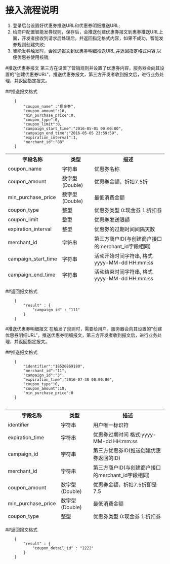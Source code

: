 
# 接入流程说明 
 1. 登录后台设置好优惠券推送URL和优惠券明细推送URL;
 2. 给商户配置智能发券规则，保存后，会推送创建优惠券报文到惠券推送URL上面，开发者接收到请求后处理后，并返回指定格式内容，如果不成功，智能发券规则创建失败;
 3. 智能发券触发时，会推送报文到优惠券明细推送URL,并返回指定格式内容,以便优惠券使用核销;
 
#推送优惠券报文
第三方在设置了营销规则并设置了优惠券内容，服务器会向其设置的"创建优惠券URL"，推送优惠券报文，第三方开发者收到报文后，进行业务处理，并返回指定报文。

##推送报文格式
```
	{
		"coupon_name" :"现金券",
		"coupon_amount":10,
		"min_purchase_price":0,
		"coupon_type":0,
		"coupon_limit":0,
		"campaign_start_time":"2016-05-01 00:00:00",
		"campaign_end_time":"2016-05-05 23:59:59",
		"expiration_interval":1,
		"merchant_id":"88"
	}
```
<table data-tablesaw-sortable>
    <thead>
        <tr>
            <th data-tablesaw-sortable-col data-tablesaw-sortable-default-col>字段名称</th>
            <th data-tablesaw-sortable-col>类型</th>
            <th data-tablesaw-sortable-col>描述</th>
        </tr>
		<tr>
				<td>coupon_name</td>
				<td>字符串</td>
				<td>优惠券名称</td>
		</tr>
		<tr>
				<td>coupon_amount</td>
				<td>数字型(Double)</td>
				<td>优惠券金额，折扣7.5折</td>
		</tr>
		<tr>
				<td>min_purchase_price</td>
				<td>数字型(Double)</td>
				<td>最低消费金额</td>
		</tr>
		<tr>
				<td>coupon_type</td>
				<td>整型</td>
				<td>优惠券类型 0:现金券 1:折扣券</td>
		</tr>
		<tr>
				<td>coupon_limit</td>
				<td>整型</td>
				<td>优惠券发送限额</td>
		</tr>
		<tr>
				<td>expiration_interval</td>
				<td>整型</td>
				<td>优惠劵的过期时间间隔天数</td>
		</tr>
		<tr>
		<tr>
				<td>merchant_id</td>
				<td>字符串</td>
				<td>第三方商户ID(与创建商户接口的merchant_id字段相同)</td>
		</tr>
		<tr>
				<td>campaign_start_time</td>
				<td>字符串</td>
				<td>活动开始时间字符串, 格式yyyy-MM-dd HH:mm:ss</td>
		</tr>
		<tr>
				<td>campaign_end_time</td>
				<td>字符串</td>
				<td>活动结束时间字符串, 格式yyyy-MM-dd HH:mm:ss</td>
		</tr>
    </thead>
<table>

##返回报文格式
```
	{
		"result" : {
			"campaign_id" : "111"
		}
	}
```


#推送优惠券明细报文
在触发了规则时，需要给用户，服务器会向其设置的"创建优惠券明细URL"，推送优惠券明细报文，第三方开发者收到报文后，进行业务处理，并返回指定报文。

##推送报文格式
```
	{
		"identifier":"18520869180",
		"merchant_id":"11",
		"campaign_id":"3",
		"expiration_time":"2016-07-30 00:00:00",
		"coupon_type":0,
		"coupon_amount":10,
		"min_purchase_price":0
	}
```
<table data-tablesaw-sortable>
    <thead>
        <tr>
            <th data-tablesaw-sortable-col data-tablesaw-sortable-default-col>字段名称</th>
            <th data-tablesaw-sortable-col>类型</th>
            <th data-tablesaw-sortable-col>描述</th>
        </tr>
		<tr>
			<td>identifier</th>
			<td>字符串</th>
			<td>用户唯一标识符</th>
		</tr>
		<tr>
			<td>expiration_time</th>
			<td>字符串</th>
			<td>优惠券过期时间 格式:yyyy-MM-dd HH:mm:ss</th>
		</tr>
		<tr>
			<td>campaign_id</th>
			<td>字符串</th>
			<td>第三方优惠券ID(推送创建优惠券返回的ID)</th>
		</tr>
		<tr>
		<tr>
			<td>merchant_id</th>
			<td>字符串</th>
			<td>第三方商户ID(与创建商户接口的merchant_id字段相同)</th>
		</tr>
		<tr>
				<td>coupon_amount</td>
				<td>数字型(Double)</td>
				<td>优惠券金额，折扣7.5折即是7.5</td>
		</tr>
		<tr>
				<td>min_purchase_price</td>
				<td>数字型(Double)</td>
				<td>最低消费金额</td>
		</tr>
		<tr>
				<td>coupon_type</td>
				<td>整型</td>
				<td>优惠券类型 0:现金券 1:折扣券</td>
		</tr>
    </thead>
<table>

##返回报文格式
```
	{
		"result" : {
			"coupon_detail_id" : "2222"
		}
	}
```
